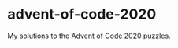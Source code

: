 # advent-of-code-2020
My solutions to the [Advent of Code 2020](https://adventofcode.com/2020) puzzles.
